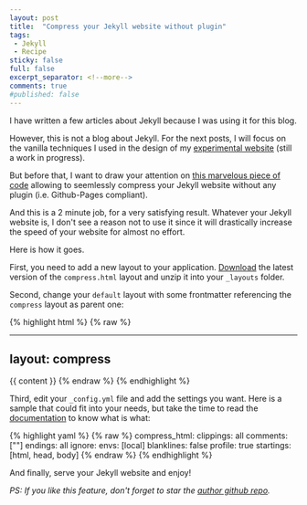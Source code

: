 ```yaml
---
layout: post
title:  "Compress your Jekyll website without plugin"
tags:
 - Jekyll
 - Recipe
sticky: false
full: false
excerpt_separator: <!--more-->
comments: true
#published: false
---
```

I have written a few articles about Jekyll because I was using it for this blog.

However, this is not a blog about Jekyll. For the next posts, I will focus on the vanilla techniques I used in the design of my [experimental website](http://www.neatastic.com) (still a work in progress).

But before that, I want to draw your attention on [this marvelous piece of code](https://github.com/penibelst/jekyll-compress-html) allowing to seemlessly compress your Jekyll website without any plugin (i.e. Github-Pages compliant).

And this is a 2 minute job, for a very satisfying result. Whatever your Jekyll website is, I don't see a reason not to use it since it will drastically increase the speed of your website for almost no effort.

Here is how it goes.

First, you need to add a new layout to your application. [Download](https://github.com/penibelst/jekyll-compress-html/releases/latest) the latest version of <!--more-->the `compress.html` layout and unzip it into your `_layouts` folder.

Second, change your `default` layout with some frontmatter referencing the `compress` layout as parent one:

{% highlight html %}
{% raw %}

---
layout: compress
---

<html>
{{ content }}
</html>
{% endraw %}
{% endhighlight %}

Third, edit your `_config.yml` file and add the settings you want. Here is a sample that could fit into your needs, but take the time to read the [documentation](http://jch.penibelst.de/) to know what is what:

{% highlight yaml %}
{% raw %}
compress_html:
  clippings: all
  comments: ["<!-- ", " -->"]
  endings: all
  ignore:
    envs: [local]
  blanklines: false
  profile: true
  startings: [html, head, body]
  {% endraw %}
  {% endhighlight %}

And finally, serve your Jekyll website and enjoy!

*PS: If you like this feature, don't forget to star the [author github repo](https://github.com/penibelst/jekyll-compress-html).*

